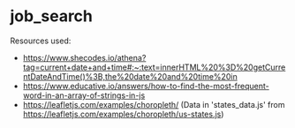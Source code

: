 # job_search

Resources used:
- https://www.shecodes.io/athena?tag=current+date+and+time#:~:text=innerHTML%20%3D%20getCurrentDateAndTime()%3B,the%20date%20and%20time%20in
- https://www.educative.io/answers/how-to-find-the-most-frequent-word-in-an-array-of-strings-in-js
- https://leafletjs.com/examples/choropleth/ (Data in 'states_data.js' from https://leafletjs.com/examples/choropleth/us-states.js)